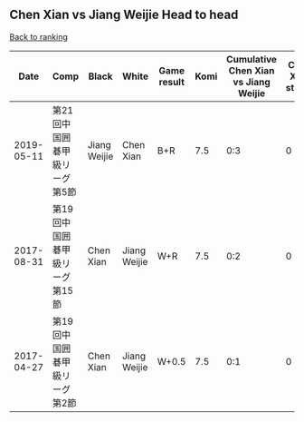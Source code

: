 ## Chen Xian vs Jiang Weijie Head to head

[Back to ranking](../../index.md)




| **Date** | **Comp** | **Black** | **White** | **Game result** | **Komi** | **Cumulative Chen Xian vs Jiang Weijie** | **Chen Xian streak** | **Jiang Weijie streak** | 
| --- | --- | --- | --- | --- | --- | --- | --- | --- |
| 2019-05-11 | 第21回中国囲碁甲級リーグ第5節 | Jiang Weijie | Chen Xian | B+R | 7.5 | 0:3 | 0 | 3 | 
| 2017-08-31 | 第19回中国囲碁甲級リーグ第15節 | Chen Xian | Jiang Weijie | W+R | 7.5 | 0:2 | 0 | 2 | 
| 2017-04-27 | 第19回中国囲碁甲級リーグ第2節 | Chen Xian | Jiang Weijie | W+0.5 | 7.5 | 0:1 | 0 | 1 |




